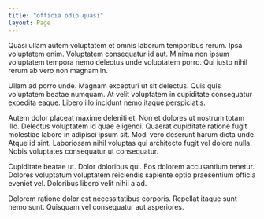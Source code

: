 ```yaml
---
title: "officia odio quasi"
layout: Page
---
```

Quasi ullam autem voluptatem et omnis laborum temporibus rerum. Ipsa voluptatem enim. Voluptatem consequatur id aut. Minima non ipsum voluptatem tempora nemo delectus unde voluptatem porro. Qui iusto nihil rerum ab vero non magnam in.
 Ullam ad porro unde. Magnam excepturi ut sit delectus. Quis quis voluptatem beatae numquam. At velit voluptatem in cupiditate consequatur expedita eaque. Libero illo incidunt nemo itaque perspiciatis.
 Autem dolor placeat maxime deleniti et. Non et dolores ut nostrum totam illo. Delectus voluptatem id quae eligendi. Quaerat cupiditate ratione fugit molestiae labore in adipisci ipsum sit.
Modi vero deserunt harum dicta unde. Atque id sint. Laboriosam nihil voluptas qui architecto fugit vel dolore nulla. Nobis voluptates consequatur ut consequatur.
 Cupiditate beatae ut. Dolor doloribus qui. Eos dolorem accusantium tenetur. Dolores voluptatum voluptatem reiciendis sapiente optio praesentium officia eveniet vel. Doloribus libero velit nihil a ad.
 Dolorem ratione dolor est necessitatibus corporis. Repellat itaque sunt nemo sunt. Quisquam vel consequatur aut asperiores.
